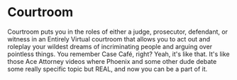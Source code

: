 # Courtroom
Courtroom puts you in the roles of either a judge, prosecutor, defendant, or witness in an Entirely Virtual courtroom that allows you to act out and roleplay your wildest dreams of incriminating people and arguing over pointless things. You remember Case Café, right? Yeah, it's like that. It's like those Ace Attorney videos where Phoenix and some other dude debate some really specific topic but REAL, and now you can be a part of it.

